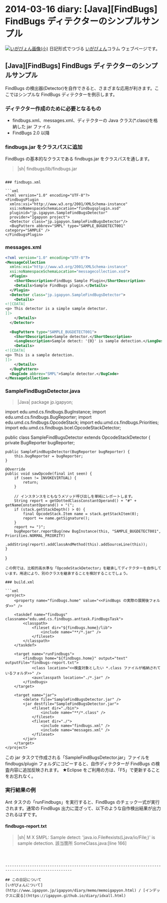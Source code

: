 2014-03-16 diary: [Java][FindBugs] FindBugs ディテクターのシンプルサンプル
=====================================================================================================
[![いがぴょん画像(小)](https://igapyon.github.io/diary/images/iga200306s.jpg "いがぴょん")](https://igapyon.github.io/diary/memo/memoigapyon.html) 日記形式でつづる [いがぴょん](https://igapyon.github.io/diary/memo/memoigapyon.html)コラム ウェブページです。

## [Java][FindBugs] FindBugs ディテクターのシンプルサンプル

FindBugs の検出器(Detector)を自作できると、さまざまな応用が利きます。ここではシンプルな FindBugs ディテクターを例示します。

### ディテクター作成のために必要となるもの

* findbugs.xml、messages.xml、ディテクターの Java クラス(*.class)を格納した jar ファイル
* FindBugs 2.0 以降

### findbugs.jar をクラスパスに追加

FindBugs の基本的なクラスである findbugs.jar をクラスパスを通します。
>|sh|
findbugs/lib/findbugs.jar
```

### findbugs.xml

```xml
<?xml version="1.0" encoding="UTF-8"?>
<FindbugsPlugin 
  xmlns:xsi="http://www.w3.org/2001/XMLSchema-instance"
  xsi:noNamespaceSchemaLocation="findbugsplugin.xsd"
  pluginid="jp.igapyon.SampleFindBugsDetector"
  provider="Igapyon project">
  <Detector class="jp.igapyon.SampleFindBugsDetector"/>
  <BugPattern abbrev="SMPL" type="SAMPLE_BUGDETECT001" category="SAMPLE" />
</FindbugsPlugin>
```

### messages.xml

```xml
<?xml version="1.0" encoding="UTF-8"?>
<MessageCollection
  xmlns:xsi="http://www.w3.org/2001/XMLSchema-instance"
  xsi:noNamespaceSchemaLocation="messagecollection.xsd">
  <Plugin>
    <ShortDescription>FindBugs Sample Plugin</ShortDescription>
    <Details>Sample FindBugs plugin.</Details>
  </Plugin>
  <Detector class="jp.igapyon.SampleFindBugsDetector">
    <Details>
<![CDATA[
<p> This detector is a simple sample detector.
]]>
    </Details>
  </Detector>
        
  <BugPattern type="SAMPLE_BUGDETECT001">
    <ShortDescription>Sample detector.</ShortDescription>
    <LongDescription>Sample detect: '{0}' is sample detection.</LongDescription>
    <Details>
<![CDATA[
<p> This is a sample detection.
]]>
    </Details>
  </BugPattern>
  <BugCode abbrev="SMPL">Sample detector.</BugCode>
</MessageCollection>
```


### SampleFindBugsDetector.java

>|Java|
package jp.igapyon;

import edu.umd.cs.findbugs.BugInstance;
import edu.umd.cs.findbugs.BugReporter;
import edu.umd.cs.findbugs.OpcodeStack;
import edu.umd.cs.findbugs.Priorities;
import edu.umd.cs.findbugs.bcel.OpcodeStackDetector;

public class SampleFindBugsDetector extends OpcodeStackDetector {
    private BugReporter bugReporter;

    public SampleFindBugsDetector(BugReporter bugReporter) {
        this.bugReporter = bugReporter;
    }

    @Override
    public void sawOpcode(final int seen) {
        if (seen != INVOKEVIRTUAL) {
            return;
        }

        // インスタンスをともなうメソッド呼び出しを単純にレポートします。
        String report = getDottedClassConstantOperand() + "#" + getNameConstantOperand() + "(";
        if (stack.getStackDepth() > 0) {
            final OpcodeStack.Item name = stack.getStackItem(0);
            report += name.getSignature();
        }
        report += ")";
        bugReporter.reportBug(new BugInstance(this, "SAMPLE_BUGDETECT001", Priorities.NORMAL_PRIORITY)
                .addString(report).addClassAndMethod(this).addSourceLine(this));
    }
}
```
この例では、比較的高水準な「OpcodeStackDetector」を継承してディテクターを自作しています。用途により、別のクラスを継承することを検討することでしょう。

### build.xml

```xml
<project>
	<property name="findbugs.home" value="<<FindBugs の実際の展開後フォルダ>>" />

	<taskdef name="findbugs" classname="edu.umd.cs.findbugs.anttask.FindBugsTask">
		<classpath>
			<fileset dir="${findbugs.home}/lib">
				<include name="**/*.jar" />
			</fileset>
		</classpath>
	</taskdef>

	<target name="runFindbugs">
		<findbugs home="${findbugs.home}" output="text" outputFile="findbugs-report.txt">
			<class location="<<検査対象としたい *.class ファイルが格納されているフォルダ>>" />
			<auxclasspath location="./*.jar" />
		</findbugs>
	</target>

	<target name="jar">
		<delete file="SampleFindBugsDetector.jar" />
		<jar destfile="SampleFindBugsDetector.jar">
			<fileset dir="./bin">
				<include name="**/*.class" />
			</fileset>
			<fileset dir="./">
				<include name="findbugs.xml" />
				<include name="messages.xml" />
			</fileset>
		</jar>
	</target>
</project>
```
この jar タスクで作成される「SampleFindBugsDetector.jar」ファイルを findbugs/plugin フォルダにコピーすると、自作ディテクターが FindBugs の検査内容に追加反映されます。
★Eclipse をご利用の方は、「F5」で更新することをお忘れなく。

### 実行結果の例

Ant タスクの「runFindbugs」を実行すると、FindBugs のチェック一式が実行されます。通常の FindBugs 出力に混ざって、以下のような自作検出結果が出力されるはずです。

#### findbugs-report.txt

>|sh|
M X SMPL: Sample detect: 'java.io.File#exists(Ljava/io/File;)' is sample detection.  該当箇所 SomeClass.java:[line 166]
```



----------------------------------------------------------------------------------------------------

## この日記について
[いがぴょんについて](http://www.igapyon.jp/igapyon/diary/memo/memoigapyon.html) / [インデックスに戻る](https://igapyon.github.io/diary/idxall.html)
